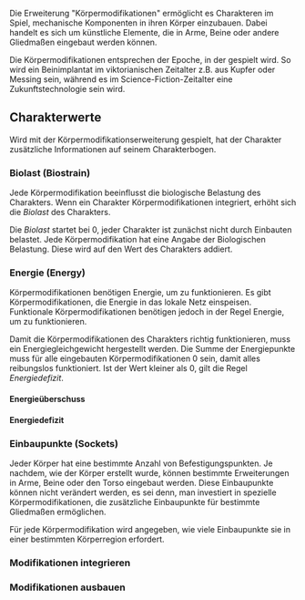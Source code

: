 Die Erweiterung "Körpermodifikationen" ermöglicht es Charakteren im Spiel, mechanische Komponenten in ihren Körper einzubauen. Dabei handelt es sich um künstliche Elemente, die in Arme, Beine oder andere Gliedmaßen eingebaut werden können.

Die Körpermodifikationen entsprechen der Epoche, in der gespielt wird. So wird ein Beinimplantat im viktorianischen Zeitalter z.B. aus Kupfer oder Messing sein, während es im Science-Fiction-Zeitalter eine Zukunftstechnologie sein wird.

## Charakterwerte

Wird mit der Körpermodifikationserweiterung gespielt, hat der Charakter zusätzliche Informationen auf seinem Charakterbogen.

### Biolast (Biostrain)

Jede Körpermodifikation beeinflusst die biologische Belastung des Charakters. Wenn ein Charakter Körpermodifikationen integriert, erhöht sich die *Biolast* des Charakters.

Die *Biolast* startet bei 0, jeder Charakter ist zunächst nicht durch Einbauten belastet. Jede Körpermodifikation hat eine Angabe der Biologischen Belastung. Diese wird auf den Wert des Charakters addiert.

### Energie (Energy)

Körpermodifikationen benötigen Energie, um zu funktionieren. Es gibt Körpermodifikationen, die Energie in das lokale Netz einspeisen. Funktionale Körpermodifikationen benötigen jedoch in der Regel Energie, um zu funktionieren.

Damit die Körpermodifikationen des Charakters richtig funktionieren, muss ein Energiegleichgewicht hergestellt werden. Die Summe der Energiepunkte muss für alle eingebauten Körpermodifikationen 0 sein, damit alles reibungslos funktioniert. Ist der Wert kleiner als 0, gilt die Regel *Energiedefizit*.

#### Energieüberschuss

#### Energiedefizit

### Einbaupunkte (Sockets)

Jeder Körper hat eine bestimmte Anzahl von Befestigungspunkten. Je nachdem, wie der Körper erstellt wurde, können bestimmte Erweiterungen in Arme, Beine oder den Torso eingebaut werden. Diese Einbaupunkte können nicht verändert werden, es sei denn, man investiert in spezielle Körpermodifikationen, die zusätzliche Einbaupunkte für bestimmte Gliedmaßen ermöglichen.

Für jede Körpermodifikation wird angegeben, wie viele Einbaupunkte sie in einer bestimmten Körperregion erfordert.

### Modifikationen integrieren
### Modifikationen ausbauen
